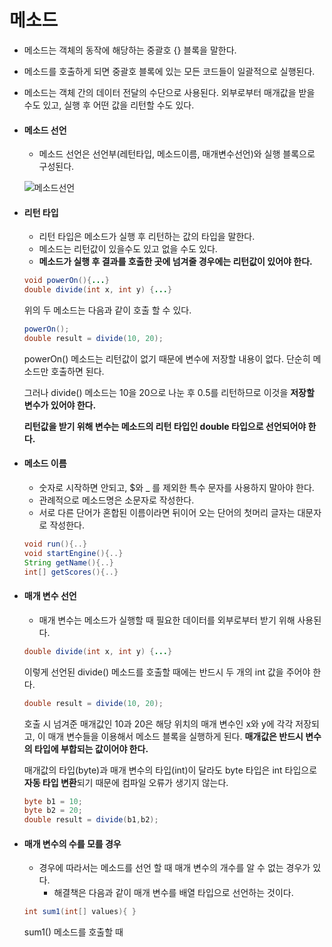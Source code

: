 # 메소드 

* 메소드는 객체의 동작에 해당하는 중괄호 {} 블록을 말한다.
* 메소드를 호출하게 되면 중괄호 블록에 있는 모든 코드들이 일괄적으로 실행된다.
* 메소드는 객체 간의 데이터 전달의 수단으로 사용된다. 외부로부터 매개값을 받을 수도 있고, 실행 후 어떤 값을 리턴할 수도 있다.



* #### 메소드 선언

  * 메소드 선언은 선언부(레턴타입, 메소드이름, 매개변수선언)와 실행 블록으로 구성된다. 

  ![메소드선언](./assets/images/메소드선언.JPG)

  

* #### 리턴 타입

  * 리턴 타입은 메소드가 실행 후 리턴하는 값의 타입을 말한다. 
  * 메소드는 리턴값이 있을수도 있고 없을 수도 있다. 
  * **메소드가 실행 후 결과를 호출한 곳에 넘겨줄 경우에는 리턴값이 있어야 한다.**

  ```java
  void powerOn(){...}
  double divide(int x, int y) {...}
  ```

  위의 두 메소드는 다음과 같이 호출 할 수 있다.

  ```java
  powerOn();
  double result = divide(10, 20);
  ```

  powerOn() 메소드는 리턴값이 없기 때문에 변수에 저장할 내용이 없다. 단순히 메소드만 호출하면 된다.

  그러나 divide() 메소드는 10을 20으로 나눈 후 0.5를 리턴하므로 이것을 **저장할 변수가 있어야 한다.**

  **리턴값을 받기 위해 변수는 메소드의 리턴 타입인 double 타입으로 선언되어야 한다.**

  

* #### 메소드 이름
  * 숫자로 시작하면 안되고, $와 _ 를 제외한 특수 문자를 사용하지 말아야 한다.
  * 관례적으로 메소드명은 소문자로 작성한다.
  * 서로 다른 단어가 혼합된 이름이라면 뒤이어 오는 단어의 첫머리 글자는 대문자로 작성한다.

  ```java
  void run(){..}
  void startEngine(){..}
  String getName(){..}
  int[] getScores(){..}
  ```

  

* #### 매개 변수 선언

  * 매개 변수는 메소드가 실행할 때 필요한 데이터를 외부로부터 받기 위해 사용된다.

  ```java
  double divide(int x, int y) {...}
  ```

  이렇게 선언된 divide() 메소드를 호출할 때에는 반드시 두 개의 int 값을 주어야 한다.

  ```java
  double result = divide(10, 20);
  ```

  호출 시 넘겨준 매개값인 10과 20은 해당 위치의 매개 변수인 x와 y에 각각 저장되고, 이 매개 변수들을 이용해서 메소드 블록을 실행하게 된다. **매개값은 반드시 변수의 타입에 부합되는 값이어야 한다.**

  매개값의 타입(byte)과 매개 변수의 타입(int)이 달라도 byte 타입은 int 타입으로 **자동 타입 변환**되기 때문에 컴파일 오류가 생기지 않는다.

  ```java
  byte b1 = 10;
  byte b2 = 20;
  double result = divide(b1,b2);
  ```

* #### 매개 변수의 수를 모를 경우

  * 경우에 따라서는 메소드를 선언 할 때 매개 변수의 개수를 알 수 없는 경우가 있다.
    * 해결책은 다음과 같이 매개 변수를 배열 타입으로 선언하는 것이다.

  ```java
  int sum1(int[] values){ }
  ```

  sum1() 메소드를 호출할 때 


